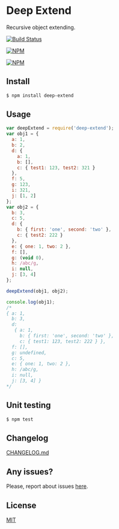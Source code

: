 Deep Extend
===========

Recursive object extending.

[![Build Status](https://api.travis-ci.org/unclechu/node-deep-extend.svg?branch=master)](https://travis-ci.org/unclechu/node-deep-extend)

[![NPM](https://nodei.co/npm/deep-extend.png?downloads=true&downloadRank=true&stars=true)](https://nodei.co/npm/deep-extend/)

[![NPM](https://nodei.co/npm-dl/deep-extend.png?height=3)](https://nodei.co/npm/deep-extend/)

Install
-------

```bash
$ npm install deep-extend
```

Usage
-----

```javascript
var deepExtend = require('deep-extend');
var obj1 = {
  a: 1,
  b: 2,
  d: {
    a: 1,
    b: [],
    c: { test1: 123, test2: 321 }
  },
  f: 5,
  g: 123,
  i: 321,
  j: [1, 2]
};
var obj2 = {
  b: 3,
  c: 5,
  d: {
    b: { first: 'one', second: 'two' },
    c: { test2: 222 }
  },
  e: { one: 1, two: 2 },
  f: [],
  g: (void 0),
  h: /abc/g,
  i: null,
  j: [3, 4]
};

deepExtend(obj1, obj2);

console.log(obj1);
/*
{ a: 1,
  b: 3,
  d:
   { a: 1,
     b: { first: 'one', second: 'two' },
     c: { test1: 123, test2: 222 } },
  f: [],
  g: undefined,
  c: 5,
  e: { one: 1, two: 2 },
  h: /abc/g,
  i: null,
  j: [3, 4] }
*/
```

Unit testing
------------

```bash
$ npm test
```

Changelog
---------

[CHANGELOG.md](./CHANGELOG.md)

Any issues?
-----------

Please, report about issues
[here](https://github.com/unclechu/node-deep-extend/issues).

License
-------

[MIT](./LICENSE)
